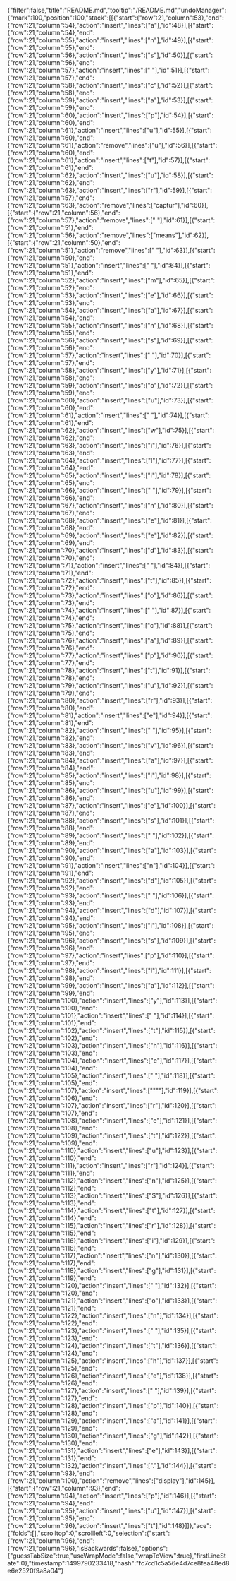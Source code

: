 {"filter":false,"title":"README.md","tooltip":"/README.md","undoManager":{"mark":100,"position":100,"stack":[[{"start":{"row":21,"column":53},"end":{"row":21,"column":54},"action":"insert","lines":["a"],"id":48}],[{"start":{"row":21,"column":54},"end":{"row":21,"column":55},"action":"insert","lines":["n"],"id":49}],[{"start":{"row":21,"column":55},"end":{"row":21,"column":56},"action":"insert","lines":["s"],"id":50}],[{"start":{"row":21,"column":56},"end":{"row":21,"column":57},"action":"insert","lines":[" "],"id":51}],[{"start":{"row":21,"column":57},"end":{"row":21,"column":58},"action":"insert","lines":["c"],"id":52}],[{"start":{"row":21,"column":58},"end":{"row":21,"column":59},"action":"insert","lines":["a"],"id":53}],[{"start":{"row":21,"column":59},"end":{"row":21,"column":60},"action":"insert","lines":["p"],"id":54}],[{"start":{"row":21,"column":60},"end":{"row":21,"column":61},"action":"insert","lines":["u"],"id":55}],[{"start":{"row":21,"column":60},"end":{"row":21,"column":61},"action":"remove","lines":["u"],"id":56}],[{"start":{"row":21,"column":60},"end":{"row":21,"column":61},"action":"insert","lines":["t"],"id":57}],[{"start":{"row":21,"column":61},"end":{"row":21,"column":62},"action":"insert","lines":["u"],"id":58}],[{"start":{"row":21,"column":62},"end":{"row":21,"column":63},"action":"insert","lines":["r"],"id":59}],[{"start":{"row":21,"column":57},"end":{"row":21,"column":63},"action":"remove","lines":["captur"],"id":60}],[{"start":{"row":21,"column":56},"end":{"row":21,"column":57},"action":"remove","lines":[" "],"id":61}],[{"start":{"row":21,"column":51},"end":{"row":21,"column":56},"action":"remove","lines":["means"],"id":62}],[{"start":{"row":21,"column":50},"end":{"row":21,"column":51},"action":"remove","lines":[" "],"id":63}],[{"start":{"row":21,"column":50},"end":{"row":21,"column":51},"action":"insert","lines":[" "],"id":64}],[{"start":{"row":21,"column":51},"end":{"row":21,"column":52},"action":"insert","lines":["m"],"id":65}],[{"start":{"row":21,"column":52},"end":{"row":21,"column":53},"action":"insert","lines":["e"],"id":66}],[{"start":{"row":21,"column":53},"end":{"row":21,"column":54},"action":"insert","lines":["a"],"id":67}],[{"start":{"row":21,"column":54},"end":{"row":21,"column":55},"action":"insert","lines":["n"],"id":68}],[{"start":{"row":21,"column":55},"end":{"row":21,"column":56},"action":"insert","lines":["s"],"id":69}],[{"start":{"row":21,"column":56},"end":{"row":21,"column":57},"action":"insert","lines":[" "],"id":70}],[{"start":{"row":21,"column":57},"end":{"row":21,"column":58},"action":"insert","lines":["y"],"id":71}],[{"start":{"row":21,"column":58},"end":{"row":21,"column":59},"action":"insert","lines":["o"],"id":72}],[{"start":{"row":21,"column":59},"end":{"row":21,"column":60},"action":"insert","lines":["u"],"id":73}],[{"start":{"row":21,"column":60},"end":{"row":21,"column":61},"action":"insert","lines":[" "],"id":74}],[{"start":{"row":21,"column":61},"end":{"row":21,"column":62},"action":"insert","lines":["w"],"id":75}],[{"start":{"row":21,"column":62},"end":{"row":21,"column":63},"action":"insert","lines":["i"],"id":76}],[{"start":{"row":21,"column":63},"end":{"row":21,"column":64},"action":"insert","lines":["l"],"id":77}],[{"start":{"row":21,"column":64},"end":{"row":21,"column":65},"action":"insert","lines":["l"],"id":78}],[{"start":{"row":21,"column":65},"end":{"row":21,"column":66},"action":"insert","lines":[" "],"id":79}],[{"start":{"row":21,"column":66},"end":{"row":21,"column":67},"action":"insert","lines":["n"],"id":80}],[{"start":{"row":21,"column":67},"end":{"row":21,"column":68},"action":"insert","lines":["e"],"id":81}],[{"start":{"row":21,"column":68},"end":{"row":21,"column":69},"action":"insert","lines":["e"],"id":82}],[{"start":{"row":21,"column":69},"end":{"row":21,"column":70},"action":"insert","lines":["d"],"id":83}],[{"start":{"row":21,"column":70},"end":{"row":21,"column":71},"action":"insert","lines":[" "],"id":84}],[{"start":{"row":21,"column":71},"end":{"row":21,"column":72},"action":"insert","lines":["t"],"id":85}],[{"start":{"row":21,"column":72},"end":{"row":21,"column":73},"action":"insert","lines":["o"],"id":86}],[{"start":{"row":21,"column":73},"end":{"row":21,"column":74},"action":"insert","lines":[" "],"id":87}],[{"start":{"row":21,"column":74},"end":{"row":21,"column":75},"action":"insert","lines":["c"],"id":88}],[{"start":{"row":21,"column":75},"end":{"row":21,"column":76},"action":"insert","lines":["a"],"id":89}],[{"start":{"row":21,"column":76},"end":{"row":21,"column":77},"action":"insert","lines":["p"],"id":90}],[{"start":{"row":21,"column":77},"end":{"row":21,"column":78},"action":"insert","lines":["t"],"id":91}],[{"start":{"row":21,"column":78},"end":{"row":21,"column":79},"action":"insert","lines":["u"],"id":92}],[{"start":{"row":21,"column":79},"end":{"row":21,"column":80},"action":"insert","lines":["r"],"id":93}],[{"start":{"row":21,"column":80},"end":{"row":21,"column":81},"action":"insert","lines":["e"],"id":94}],[{"start":{"row":21,"column":81},"end":{"row":21,"column":82},"action":"insert","lines":[" "],"id":95}],[{"start":{"row":21,"column":82},"end":{"row":21,"column":83},"action":"insert","lines":["v"],"id":96}],[{"start":{"row":21,"column":83},"end":{"row":21,"column":84},"action":"insert","lines":["a"],"id":97}],[{"start":{"row":21,"column":84},"end":{"row":21,"column":85},"action":"insert","lines":["l"],"id":98}],[{"start":{"row":21,"column":85},"end":{"row":21,"column":86},"action":"insert","lines":["u"],"id":99}],[{"start":{"row":21,"column":86},"end":{"row":21,"column":87},"action":"insert","lines":["e"],"id":100}],[{"start":{"row":21,"column":87},"end":{"row":21,"column":88},"action":"insert","lines":["s"],"id":101}],[{"start":{"row":21,"column":88},"end":{"row":21,"column":89},"action":"insert","lines":[" "],"id":102}],[{"start":{"row":21,"column":89},"end":{"row":21,"column":90},"action":"insert","lines":["a"],"id":103}],[{"start":{"row":21,"column":90},"end":{"row":21,"column":91},"action":"insert","lines":["n"],"id":104}],[{"start":{"row":21,"column":91},"end":{"row":21,"column":92},"action":"insert","lines":["d"],"id":105}],[{"start":{"row":21,"column":92},"end":{"row":21,"column":93},"action":"insert","lines":[" "],"id":106}],[{"start":{"row":21,"column":93},"end":{"row":21,"column":94},"action":"insert","lines":["d"],"id":107}],[{"start":{"row":21,"column":94},"end":{"row":21,"column":95},"action":"insert","lines":["i"],"id":108}],[{"start":{"row":21,"column":95},"end":{"row":21,"column":96},"action":"insert","lines":["s"],"id":109}],[{"start":{"row":21,"column":96},"end":{"row":21,"column":97},"action":"insert","lines":["p"],"id":110}],[{"start":{"row":21,"column":97},"end":{"row":21,"column":98},"action":"insert","lines":["l"],"id":111}],[{"start":{"row":21,"column":98},"end":{"row":21,"column":99},"action":"insert","lines":["a"],"id":112}],[{"start":{"row":21,"column":99},"end":{"row":21,"column":100},"action":"insert","lines":["y"],"id":113}],[{"start":{"row":21,"column":100},"end":{"row":21,"column":101},"action":"insert","lines":[" "],"id":114}],[{"start":{"row":21,"column":101},"end":{"row":21,"column":102},"action":"insert","lines":["t"],"id":115}],[{"start":{"row":21,"column":102},"end":{"row":21,"column":103},"action":"insert","lines":["h"],"id":116}],[{"start":{"row":21,"column":103},"end":{"row":21,"column":104},"action":"insert","lines":["e"],"id":117}],[{"start":{"row":21,"column":104},"end":{"row":21,"column":105},"action":"insert","lines":[" "],"id":118}],[{"start":{"row":21,"column":105},"end":{"row":21,"column":107},"action":"insert","lines":["\"\""],"id":119}],[{"start":{"row":21,"column":106},"end":{"row":21,"column":107},"action":"insert","lines":["r"],"id":120}],[{"start":{"row":21,"column":107},"end":{"row":21,"column":108},"action":"insert","lines":["e"],"id":121}],[{"start":{"row":21,"column":108},"end":{"row":21,"column":109},"action":"insert","lines":["t"],"id":122}],[{"start":{"row":21,"column":109},"end":{"row":21,"column":110},"action":"insert","lines":["u"],"id":123}],[{"start":{"row":21,"column":110},"end":{"row":21,"column":111},"action":"insert","lines":["r"],"id":124}],[{"start":{"row":21,"column":111},"end":{"row":21,"column":112},"action":"insert","lines":["n"],"id":125}],[{"start":{"row":21,"column":112},"end":{"row":21,"column":113},"action":"insert","lines":["S"],"id":126}],[{"start":{"row":21,"column":113},"end":{"row":21,"column":114},"action":"insert","lines":["t"],"id":127}],[{"start":{"row":21,"column":114},"end":{"row":21,"column":115},"action":"insert","lines":["r"],"id":128}],[{"start":{"row":21,"column":115},"end":{"row":21,"column":116},"action":"insert","lines":["i"],"id":129}],[{"start":{"row":21,"column":116},"end":{"row":21,"column":117},"action":"insert","lines":["n"],"id":130}],[{"start":{"row":21,"column":117},"end":{"row":21,"column":118},"action":"insert","lines":["g"],"id":131}],[{"start":{"row":21,"column":119},"end":{"row":21,"column":120},"action":"insert","lines":[" "],"id":132}],[{"start":{"row":21,"column":120},"end":{"row":21,"column":121},"action":"insert","lines":["o"],"id":133}],[{"start":{"row":21,"column":121},"end":{"row":21,"column":122},"action":"insert","lines":["n"],"id":134}],[{"start":{"row":21,"column":122},"end":{"row":21,"column":123},"action":"insert","lines":[" "],"id":135}],[{"start":{"row":21,"column":123},"end":{"row":21,"column":124},"action":"insert","lines":["t"],"id":136}],[{"start":{"row":21,"column":124},"end":{"row":21,"column":125},"action":"insert","lines":["h"],"id":137}],[{"start":{"row":21,"column":125},"end":{"row":21,"column":126},"action":"insert","lines":["e"],"id":138}],[{"start":{"row":21,"column":126},"end":{"row":21,"column":127},"action":"insert","lines":[" "],"id":139}],[{"start":{"row":21,"column":127},"end":{"row":21,"column":128},"action":"insert","lines":["p"],"id":140}],[{"start":{"row":21,"column":128},"end":{"row":21,"column":129},"action":"insert","lines":["a"],"id":141}],[{"start":{"row":21,"column":129},"end":{"row":21,"column":130},"action":"insert","lines":["g"],"id":142}],[{"start":{"row":21,"column":130},"end":{"row":21,"column":131},"action":"insert","lines":["e"],"id":143}],[{"start":{"row":21,"column":131},"end":{"row":21,"column":132},"action":"insert","lines":["."],"id":144}],[{"start":{"row":21,"column":93},"end":{"row":21,"column":100},"action":"remove","lines":["display"],"id":145}],[{"start":{"row":21,"column":93},"end":{"row":21,"column":94},"action":"insert","lines":["p"],"id":146}],[{"start":{"row":21,"column":94},"end":{"row":21,"column":95},"action":"insert","lines":["u"],"id":147}],[{"start":{"row":21,"column":95},"end":{"row":21,"column":96},"action":"insert","lines":["t"],"id":148}]]},"ace":{"folds":[],"scrolltop":0,"scrollleft":0,"selection":{"start":{"row":21,"column":96},"end":{"row":21,"column":96},"isBackwards":false},"options":{"guessTabSize":true,"useWrapMode":false,"wrapToView":true},"firstLineState":0},"timestamp":1499790233418,"hash":"fc7cd1c5a56e4d7ce8fea48ed8e6e2520f9a8a04"}